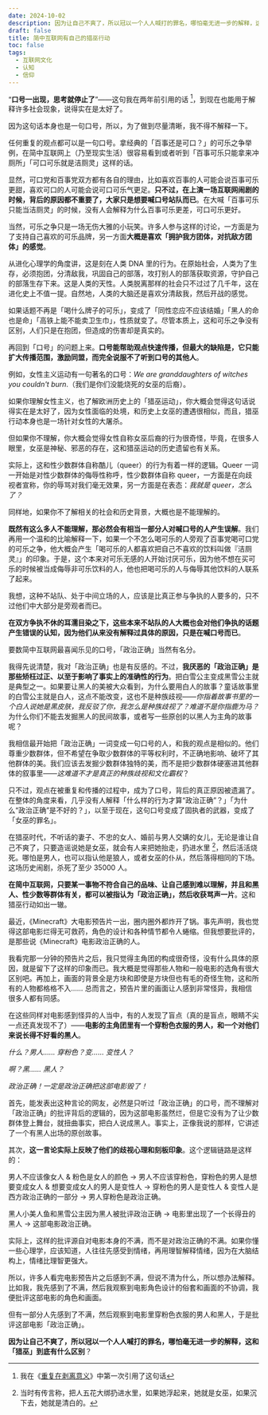 ```yaml
---
date: 2024-10-02
description: 因为让自己不爽了，所以冠以一个人人喊打的罪名，哪怕毫无进一步的解释，这和「猎巫」到底有什么区别？
draft: false
title: 简中互联网有自己的猎巫行动
toc: false
tags:
  - 互联网文化
  - 认知
  - 信仰
---
```


“**口号一出现，思考就停止了**”——这句我在两年前引用的话 [^1]，到现在也能用于解释许多社会现象，说得实在是太好了。

因为这句话本身也是一句口号，所以，为了做到尽量清晰，我不得不解释一下。

任何重复的观点都可以是一句口号。拿经典的「百事还是可口？」的可乐之争举例，在简中互联网上（乃至现实生活）很容易看到或者听到「百事可乐只能拿来冲厕所」「可口可乐就是洁厕灵」这样的话。

显然，可口党和百事党双方都有各自的理由，比如喜欢百事的人可能会说百事可乐更甜，喜欢可口的人可能会说可口可乐气更足。**只不过，在上演一场互联网闹剧的时候，背后的原因都不重要了，大家只是想要喊口号站队而已**。在大喊「百事可乐只能当洁厕灵」的时候，没有人会解释为什么百事可乐更差，可口可乐更好。

当然，可乐之争只是一场无伤大雅的小玩笑。许多人参与这样的讨论，一方面是为了支持自己喜欢的可乐品牌，另一方面**大概是喜欢「拥护我方团体，对抗敌方团体」的感觉**。

从进化心理学的角度讲，这是刻在人类 DNA 里的行为。在原始社会，人类为了生存，必须抱团，分清敌我，巩固自己的部落，攻打别人的部落获取资源，守护自己的部落生存下来。这是人类的天性。人类脱离那样的社会只不过过了几千年，这在进化史上不值一提。自然地，人类的大脑还是喜欢分清敌我，然后开战的感觉。

如果话题不再是「喝什么牌子的可乐」，变成了「同性恋应不应该结婚」「黑人的命也是命」「高铁上能不能卖卫生巾」，性质就变了。尽管本质上，这和可乐之争没有区别，人们只是在抱团，但造成的伤害却是真实的。

再回到「口号」的问题上来。**口号能帮助观点快速传播，但最大的缺陷是，它只能扩大传播范围，激励同盟，而完全说服不了听到口号的其他人**。

例如，女性主义运动有一句著名的口号：*We are granddaughters of witches you couldn't burn*.（我们是你们没能烧死的女巫的后裔）。

如果你理解女性主义，也了解欧洲历史上的「猎巫运动」，你大概会觉得这句话说得实在是太好了，因为女性面临的处境，和历史上女巫的遭遇很相似，而且，猎巫行动本身也是一场针对女性的大屠杀。

但如果你不理解，你大概会觉得女性自称女巫后裔的行为很奇怪，毕竟，在很多人眼里，女巫是神秘、邪恶的存在，这和猎巫运动的历史遗留也有关系。

实际上，这和性少数群体自称酷儿（queer）的行为有着一样的逻辑。Queer 一词一开始是对性少数群体的侮辱性称呼，性少数群体自称 queer，一方面是在向歧视者宣称，你的辱骂对我们毫无效果，另一方面是在表态：*我就是 queer，怎么了？*

同样地，如果你不了解相关的社会和历史背景，大概也是不能理解的。

**既然有这么多人不能理解，那必然会有相当一部分人对喊口号的人产生误解**。我们再用一个温和的比喻解释一下，如果一个不怎么喝可乐的人旁观了百事党喝可口党的可乐之争，他大概会产生「喝可乐的人都喜欢把自己不喜欢的饮料叫做『洁厕灵』」的印象。于是，这个本来对可乐无感的人开始讨厌可乐，因为他不想在买可乐的时候被当成侮辱非可乐饮料的人，他也把喝可乐的人与侮辱其他饮料的人联系了起来。

我想，这种不站队、处于中间立场的人，应该是比真正参与争执的人要多的，只不过他们中大部分是旁观者而已。

**在双方争执不休的耳濡目染之下，这些本来不站队的人大概也会对他们争执的话题产生错误的认知，因为他们从来没有解释过具体的原因，只是在喊口号而已**。

要数简中互联网最喜闻乐见的口号，「政治正确」当然有名分。

我得先说清楚，我对「政治正确」也是有反感的。不过，**我厌恶的「政治正确」是那些矫枉过正、以至于影响了事实上的准确性的行为**。把白雪公主变成黑雪公主就是典型之一。如果要让黑人的美被大众看到，为什么要用白人的故事？童话故事里的白雪公主就是白人，这点不能改变，这也不是种族歧视——*你指着故事书里的一个白人说她是黑皮肤，我反驳了你，我怎么是种族歧视了？难道不是你指鹿为马？* 为什么你们不能去发掘黑人的民间故事，或者写一些原创的以黑人为主角的故事呢？

我相信最开始把「政治正确」一词变成一句口号的人，和我的观点是相似的。他们尊重少数群体，但不希望在争取少数群体的平等权利时，不正确地影响、破坏了其他群体的美。我们应该去发掘少数群体独特的美，而不是把少数群体硬塞进其他群体的叙事里——*这难道不才是真正的种族歧视和文化霸权*？

只不过，观点在被重复和传播的过程中，成为了口号，背后的真正原因被遗漏了。在整体的角度来看，几乎没有人解释「什么样的行为才算“政治正确”？」「为什么“政治正确”是不好的？」，以至于现在，这句口号变成了固执者的武器，变成了「女巫的罪名」。

在猎巫时代，不听话的妻子、不忠的女人、婚前与男人交媾的女儿，无论是谁让自己不爽了，只要造谣说她是女巫，就会有人来把她抬走，扔进水里 [^2]，然后活活烧死。哪怕是男人，也可以指认他是狼人，或者女巫的仆从，然后落得相同的下场。这场历史闹剧，杀死了至少 35000 人。

**在简中互联网，只要某一事物不符合自己的品味、让自己感到难以理解，并且和黑人、性少数等群体有关，都可以被指认为「政治正确」，然后收获骂声一片**。这和猎巫行动如出一辙。

最近，《Minecraft》大电影预告片一出，圈内圈外都炸开了锅。事先声明，我也觉得这部电影烂得无可救药，角色的设计和各种情节都令人蜷缩。但我想要批评的，是那些说《Minecraft》电影政治正确的人。

我看完那一分钟的预告片之后，我只觉得主角团的构成很奇怪，没有什么具体的原因，就是留下了这样的印象而已。我大概是觉得那些人物和一般电影的选角有很大区别吧。再加上，画面的背景全是方块和即使是方块但也有毛的奇怪生物，这和所有的人物都格格不入…… 总而言之，预告片里的画面让人感到非常怪异，我相信很多人都有同感。

在这些同样对电影感到怪异的人当中，有的人发现了盲点（真的是盲点，眼睛不尖一点还真发现不了）——**电影的主角团里有一个穿粉色衣服的男人，和一个对他们来说长得不好看的黑人**。

*什么？男人…… 穿粉色？变…… 变性人？*

*啊？黑…… 黑人？*

*政治正确！一定是政治正确把这部电影毁了！*

首先，能发表出这种言论的网友，必然是只听过「政治正确」的口号，而不理解对「政治正确」的批评背后的逻辑的，因为这部电影虽然烂，但是它没有为了让少数群体登上舞台，就扭曲事实，把白人说成黑人。事实上，正像我说的那样，它讲述了一个有黑人出场的原创故事。

其次，**这一言论实际上反映了他们的歧视心理和刻板印象**。这个逻辑链路是这样的：

男人不应该像女人 & 粉色是女人的颜色 -> 男人不应该穿粉色，穿粉色的男人是想要变成女人 & 想要变成女人的男人是变性人 -> 穿粉色的男人是变性人 & 变性人是西方政治正确的一部分 -> 男人穿粉色是政治正确。

 黑人小美人鱼和黑雪公主因为黑人被批评政治正确 -> 电影里出现了一个长得丑的黑人 -> 这部电影政治正确。

实际上，这样的批评源自对电影本身的不满，而不是对政治正确的不满。如果你懂一些心理学，应该知道，人往往先感受到情绪，再用理智解释情绪，因为在大脑结构上，情绪比理智更强大。

所以，许多人看完电影预告片之后感到不满，但说不清为什么，所以想办法解释。比如我，我先感到了不满，然后我观察到电影角色设计的俗套和画面的不协调，我便批评这部电影的角色和画面。

但有一部分人先感到了不满，然后观察到电影里穿粉色衣服的男人和黑人，于是批评这部电影「政治正确」。

**因为让自己不爽了，所以冠以一个人人喊打的罪名，哪怕毫无进一步的解释，这和「猎巫」到底有什么区别**？

[^1]: 我在《[重复在剥离意义](https://www.geedea.pro/posts/%E9%87%8D%E5%A4%8D%E5%9C%A8%E5%89%A5%E7%A6%BB%E6%84%8F%E4%B9%89/)》中第一次引用了这句话
[^2]: 当时有传言称，把人五花大绑扔进水里，如果她浮起来，她就是女巫，如果沉下去，她就是清白的。
